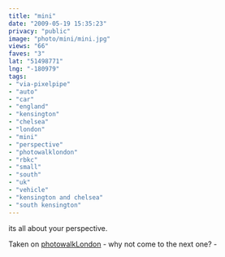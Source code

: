 ```yaml
---
title: "mini"
date: "2009-05-19 15:35:23"
privacy: "public"
image: "photo/mini/mini.jpg"
views: "66"
faves: "3"
lat: "51498771"
lng: "-180979"
tags:
- "via-pixelpipe"
- "auto"
- "car"
- "england"
- "kensington"
- "chelsea"
- "london"
- "mini"
- "perspective"
- "photowalklondon"
- "rbkc"
- "small"
- "south"
- "uk"
- "vehicle"
- "kensington and chelsea"
- "south kensington"
---
```

its all about your perspective. 

Taken on <a href="http://www.twitter.com/photowalkLondon">photowalkLondon</a> - why not come to the next one? - <a href="/photos/2009/05/19/mini"></a>
